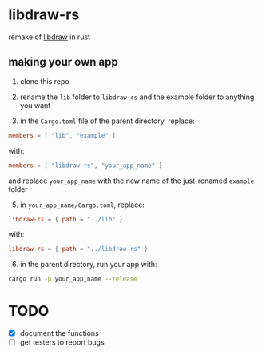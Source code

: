 # libdraw-rs
remake of [libdraw](https://github.com/greg0rygreg/libdraw) in rust

## making your own app
1. clone this repo

2. rename the `lib` folder to `libdraw-rs` and the example folder to anything you want

3. in the `Cargo.toml` file of the parent directory, replace:

```toml
members = [ "lib", "example" ]
```

with:

```toml
members = [ "libdraw-rs", "your_app_name" ]
```

and replace `your_app_name` with the new name of the just-renamed `example` folder

5. in `your_app_name/Cargo.toml`, replace:

```toml
libdraw-rs = { path = "../lib" }
```

with:

```toml
libdraw-rs = { path = "../libdraw-rs" }
```

6. in the parent directory, run your app with:

```sh
cargo run -p your_app_name --release
```

# TODO
- [x] document the functions
- [ ] get testers to report bugs